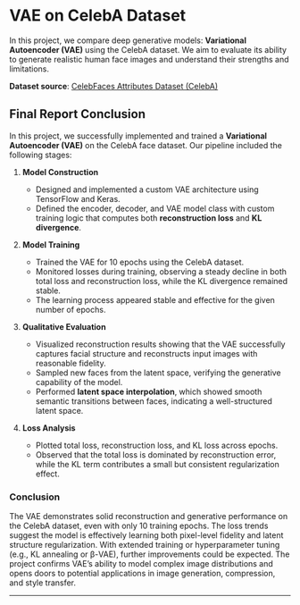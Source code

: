 # VAE on CelebA Dataset

In this project, we compare deep generative models: **Variational Autoencoder (VAE)** using the CelebA dataset. We aim to evaluate its ability to generate realistic human face images and understand their strengths and limitations.

**Dataset source**: [CelebFaces Attributes Dataset (CelebA)](https://www.kaggle.com/datasets/jessicali9530/celeba-dataset)


## Final Report Conclusion

In this project, we successfully implemented and trained a **Variational Autoencoder (VAE)** on the CelebA face dataset. Our pipeline included the following stages:

1. **Model Construction**  
   - Designed and implemented a custom VAE architecture using TensorFlow and Keras.
   - Defined the encoder, decoder, and VAE model class with custom training logic that computes both **reconstruction loss** and **KL divergence**.

2. **Model Training**  
   - Trained the VAE for 10 epochs using the CelebA dataset.
   - Monitored losses during training, observing a steady decline in both total loss and reconstruction loss, while the KL divergence remained stable.
   - The learning process appeared stable and effective for the given number of epochs.

3. **Qualitative Evaluation**  
   - Visualized reconstruction results showing that the VAE successfully captures facial structure and reconstructs input images with reasonable fidelity.
   - Sampled new faces from the latent space, verifying the generative capability of the model.
   - Performed **latent space interpolation**, which showed smooth semantic transitions between faces, indicating a well-structured latent space.

4. **Loss Analysis**  
   - Plotted total loss, reconstruction loss, and KL loss across epochs.
   - Observed that the total loss is dominated by reconstruction error, while the KL term contributes a small but consistent regularization effect.

### Conclusion
The VAE demonstrates solid reconstruction and generative performance on the CelebA dataset, even with only 10 training epochs. The loss trends suggest the model is effectively learning both pixel-level fidelity and latent structure regularization. With extended training or hyperparameter tuning (e.g., KL annealing or β-VAE), further improvements could be expected. The project confirms VAE’s ability to model complex image distributions and opens doors to potential applications in image generation, compression, and style transfer.

---



